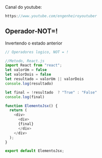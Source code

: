 Canal do youtube:

```js
https://www.youtube.com/engenheiroyoutuber
```

## Operador-NOT=!
Invertendo o estado anterior

```js
// Operadores logico, NOT = !

//Metodo, React.js
import React from "react"; 
let valorUm = false
let valorDois = false
let resultado = valorUm || valorDois 
console.log(resultado)

let final = !resultado  ? "True" : "False"
console.log(final)

function ElementoJsx() {   
  return (
    <div>
      <div>
      {final}
      </div>
    </div>
  );
}

export default ElementoJsx; 
```